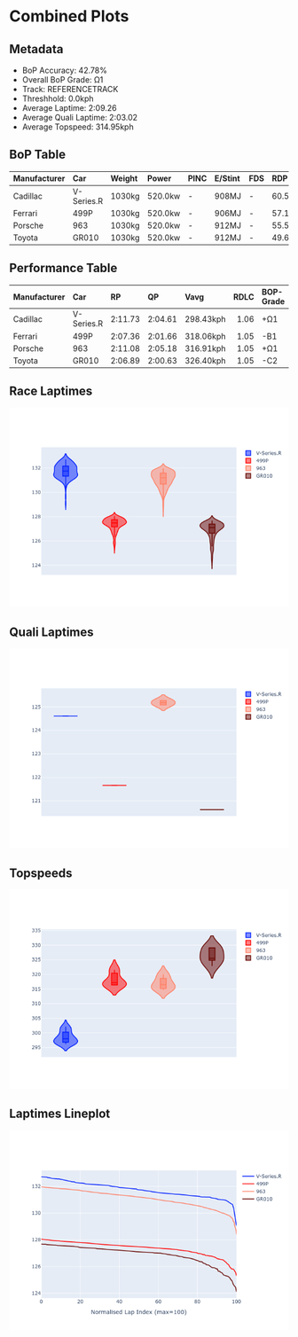 # Combined Plots

## Metadata

- BoP Accuracy: 42.78%
- Overall BoP Grade: Ω1
- Track: REFERENCETRACK
- Threshhold: 0.0kph
- Average Laptime: 2:09.26
- Average Quali Laptime: 2:03.02
- Average Topspeed: 314.95kph

## BoP Table
| Manufacturer   | Car        | Weight   | Power   | PINC   | E/Stint   | FDS   | RDP    | QDP    | TDP    |
|:---------------|:-----------|:---------|:--------|:-------|:----------|:------|:-------|:-------|:-------|
| Cadillac       | V-Series.R | 1030kg   | 520.0kw | -      | 908MJ     | -     | 60.57% | 33.33% | 10.98% |
| Ferrari        | 499P       | 1030kg   | 520.0kw | -      | 906MJ     | -     | 57.14% | 33.33% | 1.36%  |
| Porsche        | 963        | 1030kg   | 520.0kw | -      | 912MJ     | -     | 55.50% | 40.00% | 0.77%  |
| Toyota         | GR010      | 1030kg   | 520.0kw | -      | 912MJ     | -     | 49.60% | 25.00% | 0.99%  |

## Performance Table
| Manufacturer   | Car        | RP      | QP      | Vavg      |   RDLC | BOP-Grade   | Match   |
|:---------------|:-----------|:--------|:--------|:----------|-------:|:------------|:--------|
| Cadillac       | V-Series.R | 2:11.73 | 2:04.61 | 298.43kph |   1.06 | +Ω1         | 1.34%   |
| Ferrari        | 499P       | 2:07.36 | 2:01.66 | 318.06kph |   1.05 | -B1         | 88.38%  |
| Porsche        | 963        | 2:11.08 | 2:05.18 | 316.91kph |   1.05 | +Ω1         | 8.91%   |
| Toyota         | GR010      | 2:06.89 | 2:00.63 | 326.40kph |   1.05 | -C2         | 72.47%  |

## Race Laptimes
![Race Laptimes](images/race_violin.png)

## Quali Laptimes
![Quali Laptimes](images/quali_violin.png)

## Topspeeds
![Topspeeds](images/topspeed_violin.png)

## Laptimes Lineplot
![Laptimes Lineplot](images/laptime_line.png)

